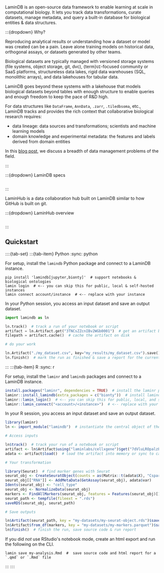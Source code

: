 LaminDB is an open-source data framework to enable learning at scale in computational biology.
It lets you track data transformations, curate datasets, manage metadata, and query a built-in database for biological entities & data structures.

:::{dropdown} Why?

Reproducing analytical results or understanding how a dataset or model was created can be a pain.
Leave alone training models on historical data, orthogonal assays, or datasets generated by other teams.

Biological datasets are typically managed with versioned storage systems (file systems, object storage, git, dvc), {term}`UI`-focused community or SaaS platforms, structureless data lakes, rigid data warehouses (SQL, monolithic arrays), and data lakehouses for tabular data.

LaminDB goes beyond these systems with a lakehouse that models biological datasets beyond tables with enough structure to enable queries and enough freedom to keep the pace of R&D high.

For data structures like `DataFrame`, `AnnData`, `.zarr`, `.tiledbsoma`, etc., LaminDB tracks and provides the rich context that collaborative biological research requires:

- data lineage: data sources and transformations; scientists and machine learning models
- domain knowledge and experimental metadata: the features and labels derived from domain entities

In this [blog post](https://lamin.ai/blog/problems), we discuss a breadth of data management problems of the field.

:::

:::{dropdown} LaminDB specs

```{include} includes/features-lamindb.md

```

:::

LaminHub is a data collaboration hub built on LaminDB similar to how GitHub is built on git.

:::{dropdown} LaminHub overview

```{include} includes/features-laminhub.md

```

:::

## Quickstart

::::{tab-set}
:::{tab-item} Python
:sync: python

For setup, install the `lamindb` Python package and connect to a LaminDB instance.

```shell
pip install 'lamindb[jupyter,bionty]'  # support notebooks & biological ontologies
lamin login  # <-- you can skip this for public, local & self-hosted instances
lamin connect account/instance  # <-- replace with your instance
```

In your Python session, you access an input dataset and save an output dataset.

```python
import lamindb as ln

ln.track()  # track a run of your notebook or script
artifact = ln.Artifact.get("3TNCsZZcnIBv2WGb0001")  # get an artifact by uid
filepath = artifact.cache()  # cache the artifact on disk

# do your work

ln.Artifact("./my_dataset.csv", key="my_results/my_dataset.csv").save()  # save a file
ln.finish()  # mark the run as finished & save a report for the current notebook/script
```

:::
:::{tab-item} R
:sync: r

For setup, install the `laminr` and `lamindb` packages and connect to a LaminDB instance.

```R
install.packages("laminr", dependencies = TRUE)  # install the laminr package from CRAN
laminr::install_lamindb(extra_packages = c("bionty"))  # install lamindb & bionty for use via reticulate
laminr::lamin_login()  # <-- you can skip this for public, local, and self-hosted instances
laminr::lamin_connect("<account>/<instance>")  # <-- replace with your instance
```

In your R session, you access an input dataset and save an output dataset.

```R
library(laminr)
ln <- import_module("lamindb")  # instantiate the central object of the API

# Access inputs

ln$track()  # track your run of a notebook or script
artifact <- ln$Artifact$using("laminlabs/cellxgene")$get("7dVluLROpalzEh8m")  # https://lamin.ai/laminlabs/cellxgene/artifact/7dVluLROpalzEh8m
adata <- artifact$load()  # load the artifact into memory or sync to cache via filepath <- artifact$cache()

# Your transformation

library(Seurat)  # find marker genes with Seurat
seurat_obj <- CreateSeuratObject(counts = as(Matrix::t(adata$X), "CsparseMatrix"), meta.data = adata$obs)
seurat_obj[["RNA"]] <- AddMetaData(GetAssay(seurat_obj), adata$var)
Idents(seurat_obj) <- "cell_type"
seurat_obj <- NormalizeData(seurat_obj)
markers <- FindAllMarkers(seurat_obj, features = Features(seurat_obj)[1:100])
seurat_path <- tempfile(fileext = ".rds")
saveRDS(seurat_obj, seurat_path)

# Save outputs

ln$Artifact(seurat_path, key = "my-datasets/my-seurat-object.rds")$save()
ln$Artifact$from_df(markers, key = "my-datasets/my-markers.parquet")$save()
ln$finish()  # finish the run, save source code & run report
```

If you did _not_ use RStudio's notebook mode, create an html export and run the following on the CLI.

```shell
lamin save my-analysis.Rmd  #  save source code and html report for a `.qmd` or `.Rmd` file
```

:::
::::
